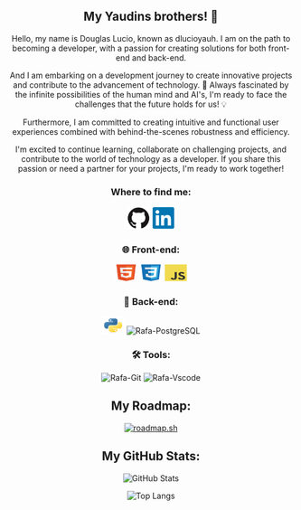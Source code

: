 <h2 align="center">My Yaudins brothers! 👋</h2>

<p align="center">Hello, my name is Douglas Lucio, known as dlucioyauh. I am on the path to becoming a developer, with a passion for creating solutions for both front-end and back-end.</p>

<p align="center">And I am embarking on a development journey to create innovative projects and contribute to the advancement of technology. 🚀 Always fascinated by the infinite possibilities of the human mind and AI's, I'm ready to face the challenges that the future holds for us! 💡</p>

<p align="center">Furthermore, I am committed to creating intuitive and functional user experiences combined with behind-the-scenes robustness and efficiency.</p>

<p align="center">I'm excited to continue learning, collaborate on challenging projects, and contribute to the world of technology as a developer. If you share this passion or need a partner for your projects, I'm ready to work together!</p>

<h3 align="center">Where to find me:</h3>

<p align="center">
  <a href="https://github.com/dlucioyauh"><img alt="GitHub" height="40" width="40" src="https://raw.githubusercontent.com/devicons/devicon/master/icons/github/github-original.svg"></a>
  <a href="https://www.linkedin.com/in/douglaslucio/"><img alt="LinkedIn" height="40" width="40" src="https://raw.githubusercontent.com/devicons/devicon/master/icons/linkedin/linkedin-original.svg"></a>
</p>

<h3 align="center">🌐 Front-end:</h3>

<p align="center">
  <img alt="Rafa-HTML" height="30" width="40" src="https://raw.githubusercontent.com/devicons/devicon/master/icons/html5/html5-original.svg">
  <img alt="Rafa-CSS" height="30" width="40" src="https://raw.githubusercontent.com/devicons/devicon/master/icons/css3/css3-original.svg">
  <img alt="Rafa-JavaScript" height="30" width="40" src="https://raw.githubusercontent.com/devicons/devicon/master/icons/javascript/javascript-original.svg">
</p>

<h3 align="center">🐍 Back-end:</h3>

<p align="center">
  <img alt="Rafa-Python" height="30" width="40" src="https://raw.githubusercontent.com/devicons/devicon/master/icons/python/python-original.svg">
  <img alt="Rafa-PostgreSQL" height="30" width="40" src="https://cdn.jsdelivr.net/gh/devicons/devicon/icons/postgresql/postgresql-original-wordmark.svg">
</p>

<h3 align="center">🛠️ Tools:</h3>

<p align="center">
  <img alt="Rafa-Git" height="30" width="40" src="https://cdn.jsdelivr.net/gh/devicons/devicon/icons/git/git-original-wordmark.svg">
  <img alt="Rafa-Vscode" height="30" width="40" src="https://cdn.jsdelivr.net/gh/devicons/devicon/icons/vscode/vscode-original-wordmark.svg">
</p>

<h2 align="center">My Roadmap:</h2>

<p align="center">
  <a href="https://roadmap.sh"><img src="https://roadmap.sh/card/wide/6611b2eada1671f98630bbcd?variant=dark" alt="roadmap.sh"></a>
</p>

<h2 align="center">My GitHub Stats:</h2>

<p align="center">
  <img src="https://github-readme-stats.vercel.app/api?username=dlucioyauh&show_icons=true&hide=contribs,prs&cache_seconds=86400&theme=gruvbox_light" alt="GitHub Stats">
</p>

<p align="center">
  <img src="https://github-readme-stats-git-masterrstaa-rickstaa.vercel.app/api/top-langs/?username=dlucioyauh&bg_color=ffe4c4&border_color=556b2f&title_color=2e8b57&text_color=d2691e" alt="Top Langs">
</p>

